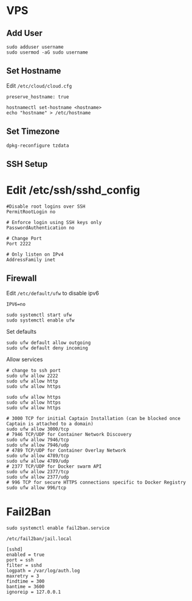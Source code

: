 # VPS

## Add User

```
sudo adduser username
sudo usermod -aG sudo username
```

## Set Hostname

Edit `/etc/cloud/cloud.cfg`

```
preserve_hostname: true
```

```
hostnamectl set-hostname <hostname>
echo "hostname" > /etc/hostname
```

## Set Timezone

```
dpkg-reconfigure tzdata
```

## SSH Setup

# Edit /etc/ssh/sshd_config

```
#Disable root logins over SSH
PermitRootLogin no

# Enforce login using SSH keys only
PasswordAuthentication no

# Change Port
Port 2222

# Only listen on IPv4
AddressFamily inet

```

## Firewall

Edit `/etc/default/ufw` to disable ipv6

```
IPV6=no
```

```
sudo systemctl start ufw
sudo systemctl enable ufw
```

Set defaults

```
sudo ufw default allow outgoing
sudo ufw default deny incoming
```

Allow services

```
# change to ssh port
sudo ufw allow 2222
sudo ufw allow http
sudo ufw allow https

sudo ufw allow https
sudo ufw allow https
sudo ufw allow https

# 3000 TCP for initial Captain Installation (can be blocked once Captain is attached to a domain)
sudo ufw allow 3000/tcp
# 7946 TCP/UDP for Container Network Discovery
sudo ufw allow 7946/tcp
sudo ufw allow 7946/udp
# 4789 TCP/UDP for Container Overlay Network
sudo ufw allow 4789/tcp
sudo ufw allow 4789/udp
# 2377 TCP/UDP for Docker swarm API
sudo ufw allow 2377/tcp
sudo ufw allow 2377/udp
# 996 TCP for secure HTTPS connections specific to Docker Registry
sudo ufw allow 996/tcp
```

# Fail2Ban

```
sudo systemctl enable fail2ban.service
```

`/etc/fail2ban/jail.local`

```
[sshd]
enabled = true
port = ssh
filter = sshd
logpath = /var/log/auth.log
maxretry = 3
findtime = 300
bantime = 3600
ignoreip = 127.0.0.1
```
